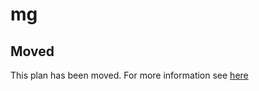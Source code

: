 # mg

## Moved

This plan has been moved. For more information see [here](https://github.com/habitat-sh/core-plans#additional-plans)
